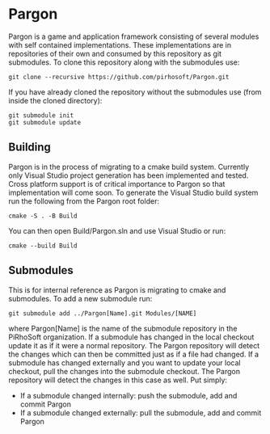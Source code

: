 # Pargon

Pargon is a game and application framework consisting of several modules with self contained implementations. These implementations are in repositories of their own and consumed by this repository as git submodules. To clone this repository along with the submodules use:

	git clone --recursive https://github.com/pirhosoft/Pargon.git

If you have already cloned the repository without the submodules use (from inside the cloned directory):

	git submodule init
	git submodule update

## Building

Pargon is in the process of migrating to a cmake build system. Currently only Visual Studio project generation has been implemented and tested. Cross platform support is of critical importance to Pargon so that implementation will come soon. To generate the Visual Studio build system run the following from the Pargon root folder:

	cmake -S . -B Build

You can then open Build/Pargon.sln and use Visual Studio or run:

	cmake --build Build

## Submodules

This is for internal reference as Pargon is migrating to cmake and submodules. To add a new submodule run:

	git submodule add ../Pargon[Name].git Modules/[NAME]

where Pargon[Name] is the name of the submodule repository in the PiRhoSoft organization. If a submodule has changed in the local checkout update it as if it were a normal repository. The Pargon repository will detect the changes which can then be committed just as if a file had changed. If a submodule has changed externally and you want to update your local checkout, pull the changes into the submodule checkout. The Pargon repository will detect the changes in this case as well. Put simply:

 * If a submodule changed internally: push the submodule, add and commit Pargon
 * If a submodule changed externally: pull the submodule, add and commit Pargon
